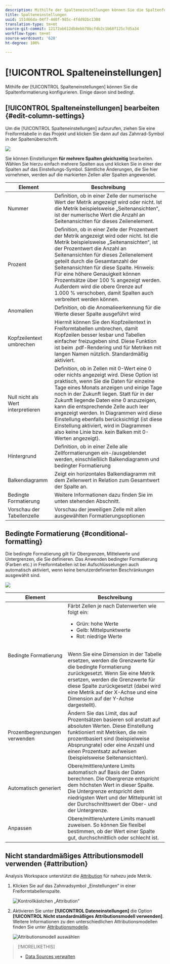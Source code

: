 ```yaml
---
description: Mithilfe der Spalteneinstellungen können Sie die Spaltenformatierung konfigurieren. Einige davon sind bedingt.
title: Spalteneinstellungen
uuid: 151d66da-04f7-4d0f-985c-4fdd92bc1308
translation-type: tm+mt
source-git-commit: 12172ab612db8ebb78bcf4b2c1b68f125c7d5a34
workflow-type: tm+mt
source-wordcount: '628'
ht-degree: 100%

---
```



# [!UICONTROL Spalteneinstellungen]

Mithilfe der [!UICONTROL Spalteneinstellungen] können Sie die Spaltenformatierung konfigurieren. Einige davon sind bedingt.

## [!UICONTROL Spalteneinstellungen] bearbeiten {#edit-column-settings}

Um die [!UICONTROL Spalteneinstellungen] aufzurufen, ziehen Sie eine Freiformtabelle in das Projekt und klicken Sie dann auf das Zahnrad-Symbol in der Spaltenüberschrift.

![](assets/column_settings.png)

Sie können Einstellungen **für mehrere Spalten gleichzeitig** bearbeiten. Wählen Sie hierzu einfach mehrere Spalten aus und klicken Sie in einer der Spalten auf das Einstellungs-Symbol. Sämtliche Änderungen, die Sie hier vornehmen, werden auf die markierten Zellen aller Spalten angewendet.

| Element | Beschreibung |
| --- | --- |
| Nummer | Definition, ob in einer Zelle der numerische Wert der Metrik angezeigt wird oder nicht. Ist die Metrik beispielsweise „Seitenansichten“, ist der numerische Wert die Anzahl an Seitenansichten für dieses Zeilenelement. |
| Prozent | Definition, ob in einer Zelle der Prozentwert der Metrik angezeigt wird oder nicht. Ist die Metrik beispielsweise „Seitenansichten“, ist der Prozentwert die Anzahl an Seitenansichten für dieses Zeilenelement geteilt durch die Gesamtanzahl der Seitenansichten für diese Spalte.  Hinweis: Für eine höhere Genauigkeit können Prozentsätze über 100 % angezeigt werden. Außerdem wird die obere Grenze auf 1.000 % verschoben, damit Spalten auch verbreitert werden können. |
| Anomalien | Definition, ob die Anomalieerkennung für die Werte dieser Spalte ausgeführt wird |
| Kopfzeilentext umbrechen | Hiermit können Sie den Kopfzeilentext in Freiformtabellen umbrechen, damit Kopfzeilen besser lesbar und Tabellen einfacher freizugeben sind. Diese Funktion ist beim .pdf-Rendering und für Metriken mit langen Namen nützlich. Standardmäßig aktiviert. |
| Null nicht als Wert interpretieren | Definition, ob in Zellen mit 0-Wert eine 0 oder nichts angezeigt wird. Diese Option ist praktisch, wenn Sie die Daten für einzelne Tage eines Monats anzeigen und einige Tage noch in der Zukunft liegen.  Statt für in der Zukunft liegende Daten eine 0 anzuzeigen, kann die entsprechende Zelle auch leer angezeigt werden. In Diagrammen wird diese Einstellung ebenfalls berücksichtigt (ist diese Einstellung aktiviert, wird in Diagrammen also keine Linie bzw. kein Balken mit 0-Werten angezeigt). |
| Hintergrund | Definition, ob in einer Zelle alle Zellformatierungen ein-/ausgeblendet werden, einschließlich Balkendiagramm und bedingter Formatierung |
| Balkendiagramm | Zeigt ein horizontales Balkendiagramm mit dem Zellenwert in Relation zum Gesamtwert der Spalte an. |
| Bedingte Formatierung | Weitere Informationen dazu finden Sie im unten stehenden Abschnitt. |
| Vorschau der Tabellenzelle | Vorschau der jeweiligen Zelle mit allen ausgewählten Formatierungsoptionen |

## Bedingte Formatierung {#conditional-formatting}

Die bedingte Formatierung gilt für Obergrenzen, Mittelwerte und Untergrenzen, die Sie definieren. Das Anwenden bedingter Formatierung (Farben etc.) in Freiformtabellen ist bei Aufschlüsselungen auch automatisch aktiviert, wenn keine benutzerdefinierten Beschränkungen ausgewählt sind.

![](assets/conditional-formatting.png)

| Element | Beschreibung |
| --- | --- |
| Bedingte Formatierung | Färbt Zellen je nach Datenwerten wie folgt ein: <ul><li>Grün: hohe Werte</li><li>Gelb: Mittelpunktwerte</li><li>Rot: niedrige Werte</li></ul> <br> Wenn Sie eine Dimension in der Tabelle ersetzen, werden die Grenzwerte für die bedingte Formatierung zurückgesetzt. Wenn Sie eine Metrik ersetzen, werden die Grenzwerte für diese Spalte zurückgesetzt (dabei wird eine Metrik auf der X-Achse und eine Dimension auf der Y-Achse dargestellt). |
| Prozentbegrenzungen verwenden | Ändern Sie das Limit, das auf Prozentsätzen basieren soll anstatt auf absoluten Werten. Diese Einstellung funktioniert mit Metriken, die rein prozentbasiert sind (beispielweise Absprungrate) oder eine Anzahl und einen Prozentsatz aufweisen (beispielsweise Seitenansichten). |
| Automatisch generiert | Obere/mittlere/untere Limits automatisch auf Basis der Daten berechnen. Die Obergrenze entspricht dem höchsten Wert in dieser Spalte. Die Untergrenze entspricht dem niedrigsten Wert und der Mittelpunkt ist der Durchschnittswert der Ober- und der Untergrenze. |
| Anpassen | Obere/mittlere/untere Limits manuell zuweisen. So können Sie flexibel bestimmen, ob der Wert einer Spalte gut, durchschnittlich oder schlecht ist. |

## Nicht standardmäßiges Attributionsmodell verwenden {#attribution}

Analysis Workspace unterstützt die [Attribution](../../attribution/overview.md) für nahezu jede Metrik.

1. Klicken Sie auf das Zahnradsymbol „Einstellungen“ in einer Freiformtabellenspalte.

   ![Kontrollkästchen „Attribution“](assets/attribution-checkbox.png)

1. Aktivieren Sie unter **[!UICONTROL Dateneinstellungen]** die Option **[!UICONTROL Nicht standardmäßiges Attributionsmodell verwenden]**. Weitere Informationen zu den unterschiedlichen Attributionsmodellen finden Sie unter [Attributionsmodelle](../../attribution/models.md).

   ![Attributionsmodell auswählen](assets/attribution-select.png)

>[!MORELIKETHIS]
>
>* [Data Sources verwalten](/help/analysis-workspace/visualizations/t-sync-visualization.md)

